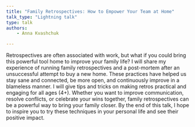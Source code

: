 ```yaml
---
title: "Family Retrospectives: How to Empower Your Team at Home"
talk_type: "Lightning talk"
type: talk
authors:
    - Anna Kvashchuk

---
```

Retrospectives are often associated with work, but what if you could bring this powerful tool home to improve your family life? 
I will share my experience of running family retrospectives and a post-mortem after an unsuccessful attempt to buy a new home. These practices have helped us stay sane and connected, be more open, and continuously improve in a blameless manner. 
I will give tips and tricks on making retros practical and engaging for all ages (4+). Whether you want to improve communication, resolve conflicts, or celebrate your wins together, family retrospectives can be a powerful way to bring your family closer.
By the end of this talk, I hope to inspire you to try these techniques in your personal life and see their positive impact.
